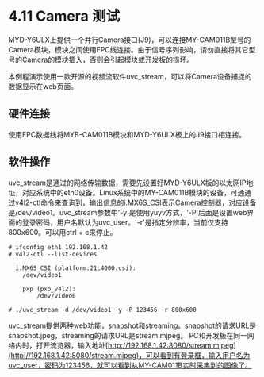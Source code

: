 # 4.11 Camera 测试

MYD-Y6ULX上提供一个并行Camera接口(J9)，可以连接MY-CAM011B型号的Camera模块，模块之间使用FPC线连接。由于信号序列影响，请勿直接将其它型号的Camera的模块插入，否则会引起模块或开发板的损坏。

本例程演示使用一款开源的视频流软件uvc_stream，可以将Camera设备捕捉的数据显示在web页面。

## 硬件连接

使用FPC数据线将MYB-CAM011B模块和MYD-Y6ULX板上的J9接口相连接。

## 软件操作

uvc_stream是通过的网络传输数据，需要先设置好MYD-Y6ULX板的以太网IP地址，对应系统中的eth0设备。Linux系统中的MY-CAM011B模块的设备，可通通过v4l2-ctl命令来查询到，输出信息的i.MX6S_CSI表示Camera控制器，对应设备是/dev/video1。uvc_stream参数中'-y'是使用yuyv方式，'-P'后面是设置web界面的登录密码，用户名默认为uvc_user。'-r'是指定分辨率，当前仅支持800x600。可以用ctrl + c来停止。


```
# ifconfig eth1 192.168.1.42
# v4l2-ctl --list-devices
 
  i.MX6S_CSI (platform:21c4000.csi):
    /dev/video1

    pxp (pxp_v4l2):
        /dev/video0

# ./uvc_stream -d /dev/video1 -y -P 123456 -r 800x600
```

uvc_stream提供两种web功能，snapshot和streaming。snapshot的请求URL是snapshot.jpeg，streaming的请求URL是stream.mjpeg。
PC和开发板在同一网络内时，打开流览器，输入地址[http://192.168.1.42:8080/stream.mjpeg](http://192.168.1.42:8080/stream.mjpeg)，可以看到有登录框，输入用户名为uvc_user，密码为123456，就可以看到从MY-CAM011B实时采集到的图像了。

